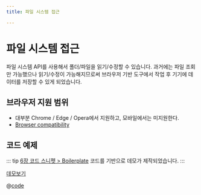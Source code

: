 ```yaml
---
title: 파일 시스템 접근

---
```

# 파일 시스템 접근
파일 시스템 API를 사용해서 폴더/파일을 읽기/수정할 수 있습니다. 과거에는 파일 조회만 가능했으나 읽기/수정이 가능해지므로써 브라우저 기반 도구에서 작업 후 기기에 데이터를 저장할 수 있게 되었습니다.

## 브라우저 지원 범위
- 대부분 Chrome / Edge / Opera에서 지원하고, 모바일에서는 미지원한다. 
- [Browser compatibility](https://developer.mozilla.org/en-US/docs/Web/API/File_System_Access_API#browser_compatibility)


## 코드 예제
::: tip 
[6장 코드 스니펫 > Boilerplate](https://the-next-web-research-lab.github.io/fe-dev/code-snippets/UIComponent/Boilerplate.html) 코드를 기반으로 데모가 제작되었습니다.
:::

[데모보기](https://the-next-web-research-lab.github.io/docs/next-web-research/WebApis/fileSystemAccess.html)

@[code](@/docs/next-web-research/WebApis/fileSystemAccess.html)
